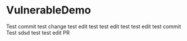 # VulnerableDemo
Test commit
test change
test edit
test
test edit
test
test edit
test commit
Test sdsd
test
test edit PR
